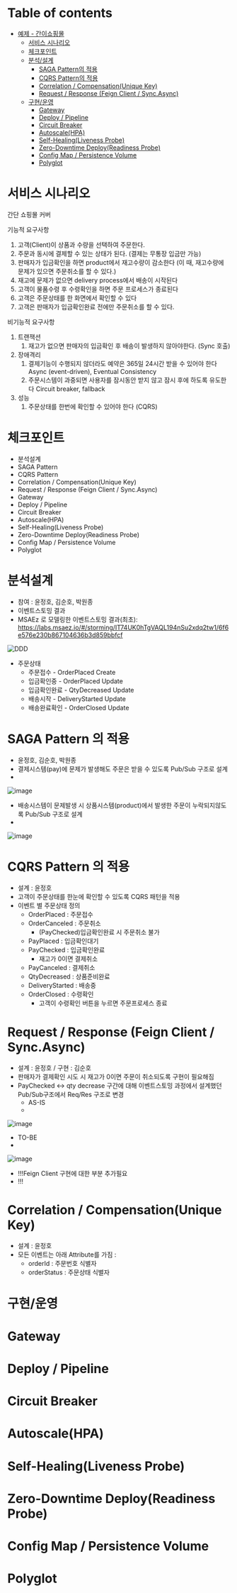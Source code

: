 # Table of contents

- [예제 - 간이쇼핑몰](#---)
  - [서비스 시나리오](#서비스-시나리오)
  - [체크포인트](#체크포인트)
  - [분석/설계](#분석설계)
    - [SAGA Pattern의 적용](#SAGA-Pattern-의-적용)
    - [CQRS Pattern의 적용](#CQRS-Pattern-의-적용)
    - [Correlation / Compensation(Unique Key)](#Correlation--CompensationUnique-Key)
    - [Request / Response (Feign Client / Sync.Async)](#request--response-feign-client--syncasync)
  - [구현/운영](#구현/운영)
    - [Gateway](#Gateway)
    - [Deploy / Pipeline](#Deploy--Pipeline)
    - [Circuit Breaker](#Circuit-Breaker)
    - [Autoscale(HPA)](#Autoscalehpa)
    - [Self-Healing(Liveness Probe)](#self-healingliveness-probe)
    - [Zero-Downtime Deploy(Readiness Probe)](#zero-downtime-deployreadiness-probe)
    - [Config Map / Persistence Volume](#config-map--persistence-volume)
    - [Polyglot](#Polyglot)


# 서비스 시나리오

간단 쇼핑몰 커버

기능적 요구사항
1. 고객(Client)이 상품과 수량을 선택하여 주문한다.
2. 주문과 동시에 결제할 수 있는 상태가 된다. (결제는 무통장 입금만 가능)
3. 판매자가 입금확인을 하면 product에서 재고수량이 감소한다 (이 때, 재고수량에 문제가 있으면 주문취소를 할 수 있다.)
4. 재고에 문제가 없으면 delivery process에서 배송이 시작된다
5. 고객이 물품수령 후 수령확인을 하면 주문 프로세스가 종료된다
6. 고객은 주문상태를 한 화면에서 확인할 수 있다
7. 고객은 판매자가 입금확인완료 전에만 주문취소를 할 수 있다.

비기능적 요구사항
1. 트랜잭션
    1. 재고가 없으면 판매자의 입금확인 후 배송이 발생하지 않아야한다. (Sync 호출)
1. 장애격리
    1. 결제기능이 수행되지 않더라도 예약은 365일 24시간 받을 수 있어야 한다  Async (event-driven), Eventual Consistency
    1. 주문시스템이 과중되면 사용자를 잠시동안 받지 않고 잠시 후에 하도록 유도한다  Circuit breaker, fallback
1. 성능
    1. 주문상태를 한번에 확인할 수 있어야 한다  (CQRS)


# 체크포인트
- 분석설계
- SAGA Pattern
- CQRS Pattern
- Correlation / Compensation(Unique Key)
- Request / Response (Feign Client / Sync.Async)
- Gateway
- Deploy / Pipeline
- Circuit Breaker
- Autoscale(HPA)
- Self-Healing(Liveness Probe)
- Zero-Downtime Deploy(Readiness Probe)
- Config Map / Persistence Volume
- Polyglot



# 분석설계
- 참여 : 윤정호, 김순호, 박원종
- 이벤트스토밍 결과
- MSAEz 로 모델링한 이벤트스토밍 결과(최초): https://labs.msaez.io/#/storming/IT74UK0hTgVAQL194nSu2xdq2tw1/6f6e576e230b867104636b3d859bbfcf

![DDD](https://user-images.githubusercontent.com/41348473/174694494-6185835e-e492-4eb5-be59-b21806efa1a1.png)
- 주문상태
  - 주문접수 - OrderPlaced Create
  - 입금확인중 - OrderPlaced Update
  - 입금확인완료 - QtyDecreased Update
  - 배송시작 - DeliveryStarted Update
  - 배송완료확인 - OrderClosed Update

# SAGA Pattern 의 적용
- 윤정호, 김순호, 박원종
- 결제시스템(pay)에 문제가 발생해도 주문은 받을 수 있도록 Pub/Sub 구조로 설계
- 
![image](https://user-images.githubusercontent.com/41348473/174700781-5b061161-2584-4abd-9174-a45f5c81daed.png)

- 배송시스템이 문제발생 시 상품시스템(product)에서 발생한 주문이 누락되지않도록 Pub/Sub 구조로 설계
- 
![image](https://user-images.githubusercontent.com/41348473/174713615-351b8a36-62dd-4d15-83b5-52c0d9b9e838.png)



# CQRS Pattern 의 적용
- 설계 : 윤정호
- 고객이 주문상태를 한눈에 확인할 수 있도록 CQRS 패턴을 적용
- 이벤트 별 주문상태 정의 
  - OrderPlaced : 주문접수
  - OrderCanceled : 주문취소
    - (PayChecked)입금확인완료 시 주문취소 불가
  - PayPlaced : 입금확인대기
  - PayChecked : 입금확인완료
    - 재고가 0이면 결제취소
  - PayCanceled : 결제취소
  - QtyDecreased : 상품준비완료
  - DeliveryStarted : 배송중
  - OrderClosed : 수령확인
    - 고객이 수령확인 버튼을 누르면 주문프로세스 종료
  
  
  
# Request / Response (Feign Client / Sync.Async)
- 설계 : 윤정호 / 구현 : 김순호
- 판매자가 결제확인 시도 시 재고가 0이면 주문이 취소되도록 구현이 필요해짐
- PayChecked <-> qty decrease 구간에 대해 이벤트스토밍 과정에서 설계했던 Pub/Sub구조에서 Req/Res 구조로 변경
  - AS-IS
  - 
![image](https://user-images.githubusercontent.com/41348473/174713672-9e72f5de-1d0c-474b-b610-b61175da0d1f.png)
  - TO-BE
  - 
![image](https://user-images.githubusercontent.com/41348473/174713808-eb6cf9a7-9236-46b9-bcb8-e85856463656.png)
- !!!Feign Client 구현에 대한 부분 추가필요
- !!!


# Correlation / Compensation(Unique Key)
- 설계 : 윤정호
- 모든 이벤트는 아래 Attribute를 가짐 : 
  - orderId : 주문번호 식별자
  - orderStatus : 주문상태 식별자


# 구현/운영

# Gateway
# Deploy / Pipeline
# Circuit Breaker
# Autoscale(HPA)

# Self-Healing(Liveness Probe)
# Zero-Downtime Deploy(Readiness Probe)
# Config Map / Persistence Volume
# Polyglot
